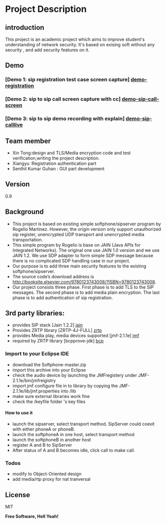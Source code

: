 # Project Description

## introduction
This project is an academic project which aims to improve student's understanding of network security. It's based on exising soft without any security , and add security features on it.

## Demo
### [Demo 1: sip registration test case screen capture] [demo-registration]
### [Demo 2: sip to sip call screen capture with cc]  [demo-sip-call-screen]
### [Demo 3: sip to sip demo recording with explain] [demo-sip-calllive]


## Team member

* Xin Tong:design and TLS/Media encryption code and test verification,writing the project description.
* Xiangyu :Registration authentication part
* Senthil Kumar Guhan : GUI part development

## Version
0.9

## Background
* This project is based on existing simple softphone/sipserver program by Rogelio Martinez. However, the origin version only support unauthorized sip register, unencrypted UDP transport and unencrypted media transportation. 
* This simple program by Rogelio is base on JAIN (Java APIs for Integrated Networks). The original one  use JAIN 1.0 version and we use JAIN 1.2. We use SDP adapter to form simple SDP message because there is no complicated SDP handling case in our project.
* Our purpose is to add three main security features to the existing softphone/sipserver. 
* The source code’s download address is http://booksite.elsevier.com/9780123743008/?ISBN=9780123743008.
* Our project consists three phase. First phase is to add TLS to the SIP messages. The second phase is to add media plain encryption. The last phase is to add authentication of sip registration.

## 3rd party libraries:
    
* provides SIP stack  [Jain 1.2.2] [jain]      
* Provides ZRTP library [ZRTP-4J-FULL] [zrtp]	    
* provides Media play, media devices supported	 [jmf-2.1.1e] [jmf]		
* required by ZRTP library [bcpprove-jdk] [bcp]


### Import to your Eclipse IDE
* download the Softphone-master.zip
* import this archive into your Eclipse
* check the audio device by launching the JMFregistery under JMF-2.1.1e/bin/jmfreigistry
* import jmf configure file in to library by copying the JMF-2.1.1e/lib/jmf.properties into /lib
* make sure external libraries work fine
* check the /keyfile folder 's key files

#### How to use it

* launch the sipserver, select transport method. SipServer could coexit with either phoneA or phoneB.
* launch the softphoneA in one host, select transport method
* launch the softphoneB in another host
* register A and B to SipServer
* After status of A and B becomes idle, click call to make call.

### Todos

 - modify to Object-Oriented design
 - add media/rtp proxy for nat tranversal

License
----

MIT


**Free Software, Hell Yeah!**

[//]: # (These are reference links used in the body of this note and get stripped out when the markdown processor does its job. There is no need to format nicely because it shouldn't be seen. Thanks SO - http://stackoverflow.com/questions/4823468/store-comments-in-markdown-syntax)
[jain]:<https://jsip.java.net/>
[zrtp]:<https://github.com/wernerd/ZRTP4PJ>
[jmf]:<http://www.oracle.com/technetwork/java/javase/download-142937.html>
[bcp]: <https://www.bouncycastle.org/latest_releases.html>
[demo-registration]: <https://youtu.be/KtEnXZet6dI>
[demo-sip-call-screen]: <https://youtu.be/syAmNMXW5cE>
[demo-sip-calllive]: <https://youtu.be/3LOwxai1c0s>
